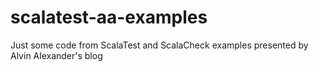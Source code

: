 # scalatest-aa-examples
Just some code from ScalaTest and ScalaCheck examples presented by Alvin Alexander's blog
